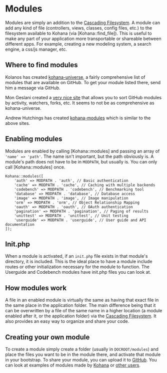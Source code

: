 # Modules

Modules are simply an addition to the [Cascading Filesystem](files). A module can add any kind of file (controllers, views, classes, config files, etc.) to the filesystem available to Kohana (via [Kohana::find_file]). This is useful to make any part of your application more transportable or shareable between different apps. For example, creating a new modeling system, a search engine, a css/js manager, etc.

## Where to find modules

Kolanos has created [kohana-universe](http://github.com/kolanos/kohana-universe/tree/master/modules/), a fairly comprehensive list of modules that are available on GitHub. To get your module listed there, send him a message via GitHub.

Mon Geslani created a [very nice site](http://kohana.mongeslani.com/) that allows you to sort GitHub modules by activity, watchers, forks, etc. It seems to not be as comprehensive as kohana-universe.

Andrew Hutchings has created [kohana-modules](http://www.kohana-modules.com) which is similar to the above sites.

## Enabling modules

Modules are enabled by calling [Kohana::modules] and passing an array of `'name' => 'path'`. The name isn't important, but the path obviously is. A module's path does not have to be in `MODPATH`, but usually is. You can only call [Kohana::modules] once.

    Kohana::modules([
        'auth' => MODPATH . 'auth', // Basic authentication
        'cache' => MODPATH . 'cache', // Caching with multiple backends
        'codebench' => MODPATH . 'codebench', // Benchmarking tool
        'database' => MODPATH . 'database', // Database access
        'image' => MODPATH . 'image', // Image manipulation
        'orm' => MODPATH . 'orm', // Object Relationship Mapping
        'oauth' => MODPATH . 'oauth', // OAuth authentication
        'pagination' => MODPATH . 'pagination', // Paging of results
        'unittest' => MODPATH . 'unittest', // Unit testing
        'userguide' => MODPATH . 'userguide', // User guide and API documentation
    ]);

## Init.php

When a module is activated, if an `init.php` file exists in that module's directory, it is included. This is the ideal place to have a module include routes or other initialization necessary for the module to function. The Userguide and Codebench modules have init.php files you can look at.

## How modules work

A file in an enabled module is virtually the same as having that exact file in the same place in the application folder. The main difference being that it can be overwritten by a file of the same name in a higher location (a module enabled after it, or the application folder) via the [Cascading Filesystem](files). It also provides an easy way to organize and share your code.

## Creating your own module

To create a module simply create a folder (usually in `DOCROOT/modules`) and place the files you want to be in the module there, and activate that module in your bootstrap. To share your module, you can upload it to [GitHub](http://github.com). You can look at examples of modules made by [Kohana](http://github.com/kohana) or [other users](#where-to-find-modules).